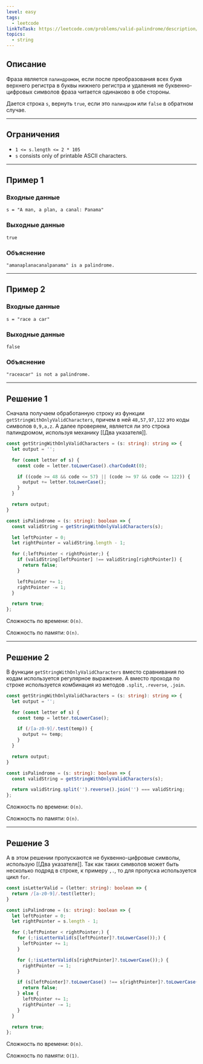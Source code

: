 ```yaml
---
level: easy
tags:
  - leetcode
linkToTask: https://leetcode.com/problems/valid-palindrome/description/
topics:
  - string
---
```

## Описание

Фраза является `палиндромом`, если после преобразования всех букв верхнего регистра в буквы нижнего регистра и удаления не буквенно-цифровых символов фраза читается одинаково в обе стороны.

Дается строка `s`, вернуть `true`, если это `палиндром` или `false` в обратном случае.

---
## Ограничения

- `1 <= s.length <= 2 * 105`
- `s` consists only of printable ASCII characters.

---
## Пример 1

### Входные данные

```
s = "A man, a plan, a canal: Panama"
```
### Выходные данные

```
true
```
### Объяснение

```
"amanaplanacanalpanama" is a palindrome.
```

---
## Пример 2

### Входные данные

```
s = "race a car"
```
### Выходные данные

```
false
```
### Объяснение

```
"raceacar" is not a palindrome.
```

---
## Решение 1

Сначала получаем обработанную строку из функции `getStringWithOnlyValidCharacters`, причем в ней `48,57,97,122` это коды символов `0,9,a,z`. А далее проверяем, является ли это строка палиндромом, используя механику [[Два указателя]].

```typescript
const getStringWithOnlyValidCharacters = (s: string): string => {
  let output = '';

  for (const letter of s) {
    const code = letter.toLowerCase().charCodeAt(0);

    if ((code >= 48 && code <= 57) || (code >= 97 && code <= 122)) {
      output += letter.toLowerCase();
    }
  }

  return output;
}

const isPalindrome = (s: string): boolean => {
  const validString = getStringWithOnlyValidCharacters(s);

  let leftPointer = 0;
  let rightPointer = validString.length - 1;

  for (;leftPointer < rightPointer;) {
    if (validString[leftPointer] !== validString[rightPointer]) {
      return false;
    }

    leftPointer += 1;
    rightPointer -= 1;
  }

  return true;
};
```

Сложность по времени: `O(n)`.

Сложность по памяти: `O(n)`.

---
## Решение 2

В функции `getStringWithOnlyValidCharacters` вместо сравнивания по кодам используется регулярное выражение. А вместо прохода по строке используется комбинация из методов `.split`, `.reverse`, `.join`.

```typescript
const getStringWithOnlyValidCharacters = (s: string): string => {
  let output = '';

  for (const letter of s) {
    const temp = letter.toLowerCase();

    if (/[a-z0-9]/.test(temp)) {
      output += temp;
    }
  }

  return output;
}

const isPalindrome = (s: string): boolean => {
  const validString = getStringWithOnlyValidCharacters(s);

  return validString.split('').reverse().join('') === validString;
};
```

Сложность по времени: `O(n)`.

Сложность по памяти: `O(n)`.

---
## Решение 3

А в этом решении пропускаются не буквенно-цифровые символы, использую [[Два указателя]]. Так как таких символов может быть несколько подряд в строке, к примеру `,.`, то для пропуска используется цикл `for`.

```typescript
const isLetterValid = (letter: string): boolean => {
  return /[a-z0-9]/.test(letter);
}

const isPalindrome = (s: string): boolean => {
  let leftPointer = 0;
  let rightPointer = s.length - 1;

  for (;leftPointer < rightPointer;) {
    for (;!isLetterValid(s[leftPointer]?.toLowerCase());) {
      leftPointer += 1;
    }

    for (;!isLetterValid(s[rightPointer]?.toLowerCase());) {
      rightPointer -= 1;
    }

    if (s[leftPointer]?.toLowerCase() !== s[rightPointer]?.toLowerCase()) {
      return false;
    } else {
      leftPointer += 1;
      rightPointer -= 1;
    }
  }

  return true;
};
```

Сложность по времени: `O(n)`.

Сложность по памяти: `O(1)`.